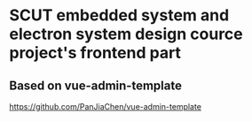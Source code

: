 # SCUT embedded system and electron system design cource project's frontend part

## Based on vue-admin-template 
https://github.com/PanJiaChen/vue-admin-template
